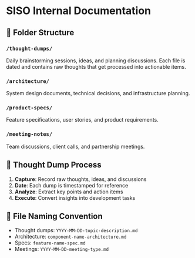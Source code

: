 # SISO Internal Documentation

## 📁 Folder Structure

### `/thought-dumps/`
Daily brainstorming sessions, ideas, and planning discussions. Each file is dated and contains raw thoughts that get processed into actionable items.

### `/architecture/`
System design documents, technical decisions, and infrastructure planning.

### `/product-specs/`
Feature specifications, user stories, and product requirements.

### `/meeting-notes/`
Team discussions, client calls, and partnership meetings.

## 🧠 Thought Dump Process

1. **Capture**: Record raw thoughts, ideas, and discussions
2. **Date**: Each dump is timestamped for reference
3. **Analyze**: Extract key points and action items
4. **Execute**: Convert insights into development tasks

## 📝 File Naming Convention

- Thought dumps: `YYYY-MM-DD-topic-description.md`
- Architecture: `component-name-architecture.md`
- Specs: `feature-name-spec.md`
- Meetings: `YYYY-MM-DD-meeting-type.md`